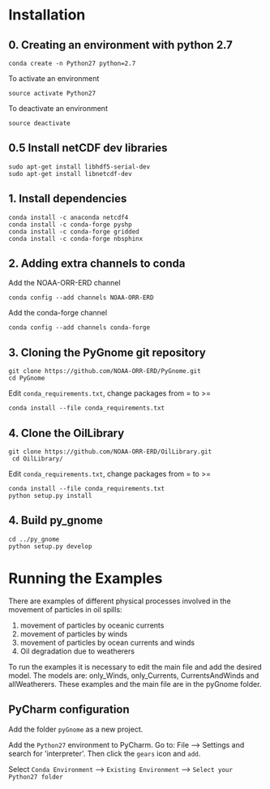 
# Installation 

## 0. Creating an environment with python 2.7 
```
conda create -n Python27 python=2.7
```  
  To activate an environment
```  
source activate Python27
```  
  To deactivate an environment 
```  
source deactivate
```

## 0.5 Install netCDF dev libraries

```
sudo apt-get install libhdf5-serial-dev
sudo apt-get install libnetcdf-dev
```

## 1. Install dependencies 

```
conda install -c anaconda netcdf4 
conda install -c conda-forge pyshp 
conda install -c conda-forge gridded 
conda install -c conda-forge nbsphinx 
```

## 2. Adding extra channels to conda

Add the NOAA-ORR-ERD channel 
```
conda config --add channels NOAA-ORR-ERD
```
Add the conda-forge channel
```
conda config --add channels conda-forge
```

## 3. Cloning the PyGnome git repository
```
git clone https://github.com/NOAA-ORR-ERD/PyGnome.git
cd PyGnome
```
Edit `conda_requirements.txt`, change packages from = to >=
```
conda install --file conda_requirements.txt
```

## 4. Clone the OilLibrary
```
git clone https://github.com/NOAA-ORR-ERD/OilLibrary.git
 cd OilLibrary/
```
Edit `conda_requirements.txt`, change packages from = to >=
```
conda install --file conda_requirements.txt
python setup.py install
```
## 4. Build py_gnome
```
cd ../py_gnome
python setup.py develop
```
# Running the Examples
There are examples of different physical processes involved in the movement of particles in oil spills:
1) movement of particles by oceanic currents
2) movement of particles by winds
2) movement of particles by ocean currents and winds
4) Oil degradation due to weatherers

To run the examples it is necessary to edit the main file and add the desired model. The models are: only_Winds, only_Currents, CurrentsAndWinds and allWeatherers.
These examples and the main file are in the pyGnome folder.  

## PyCharm configuration

Add the folder `pyGnome` as a new project.

Add the `Python27` environment to PyCharm. Go to: File --> Settings and search for 'interpreter'. 
Then click the `gears` icon and `add`.

Select `Conda Environment` --> `Existing Environment` --> `Select your Python27 folder`

